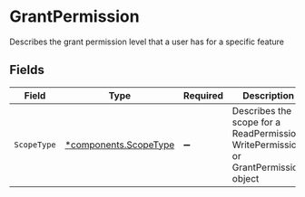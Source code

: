# GrantPermission

Describes the grant permission level that a user has for a specific feature


## Fields

| Field                                                                                | Type                                                                                 | Required                                                                             | Description                                                                          |
| ------------------------------------------------------------------------------------ | ------------------------------------------------------------------------------------ | ------------------------------------------------------------------------------------ | ------------------------------------------------------------------------------------ |
| `ScopeType`                                                                          | [*components.ScopeType](../../models/components/scopetype.md)                        | :heavy_minus_sign:                                                                   | Describes the scope for a ReadPermission, WritePermission, or GrantPermission object |